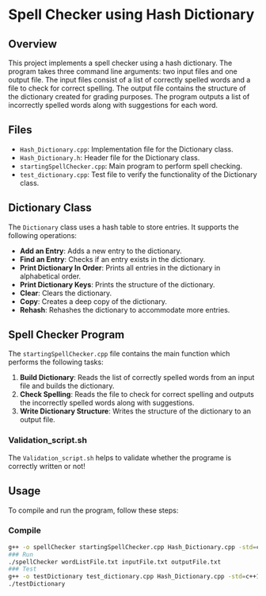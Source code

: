 # Spell Checker using Hash Dictionary

## Overview
This project implements a spell checker using a hash dictionary. The program takes three command line arguments: two input files and one output file. The input files consist of a list of correctly spelled words and a file to check for correct spelling. The output file contains the structure of the dictionary created for grading purposes. The program outputs a list of incorrectly spelled words along with suggestions for each word.

## Files
- `Hash_Dictionary.cpp`: Implementation file for the Dictionary class.
- `Hash_Dictionary.h`: Header file for the Dictionary class.
- `startingSpellChecker.cpp`: Main program to perform spell checking.
- `test_dictionary.cpp`: Test file to verify the functionality of the Dictionary class.

## Dictionary Class
The `Dictionary` class uses a hash table to store entries. It supports the following operations:
- **Add an Entry**: Adds a new entry to the dictionary.
- **Find an Entry**: Checks if an entry exists in the dictionary.
- **Print Dictionary In Order**: Prints all entries in the dictionary in alphabetical order.
- **Print Dictionary Keys**: Prints the structure of the dictionary.
- **Clear**: Clears the dictionary.
- **Copy**: Creates a deep copy of the dictionary.
- **Rehash**: Rehashes the dictionary to accommodate more entries.

## Spell Checker Program
The `startingSpellChecker.cpp` file contains the main function which performs the following tasks:
1. **Build Dictionary**: Reads the list of correctly spelled words from an input file and builds the dictionary.
2. **Check Spelling**: Reads the file to check for correct spelling and outputs the incorrectly spelled words along with suggestions.
3. **Write Dictionary Structure**: Writes the structure of the dictionary to an output file.

### Validation_script.sh
  The `Validation_script.sh` helps to validate whether the programe is correctly written or not!

## Usage
To compile and run the program, follow these steps:

### Compile
```sh
g++ -o spellChecker startingSpellChecker.cpp Hash_Dictionary.cpp -std=c++11
### Run
./spellChecker wordListFile.txt inputFile.txt outputFile.txt
### Test
g++ -o testDictionary test_dictionary.cpp Hash_Dictionary.cpp -std=c++11
./testDictionary